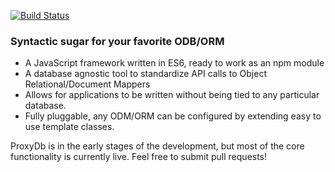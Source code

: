[![Build Status](https://travis-ci.org/sballan/proxyDB.svg?branch=master)](https://travis-ci.org/sballan/proxyDB)

### Syntactic sugar for your favorite ODB/ORM

- A JavaScript framework written in ES6, ready to work as an npm module
- A database agnostic tool to standardize API calls to Object Relational/Document Mappers
- Allows for applications to be written without being tied to any particular database.
- Fully pluggable, any ODM/ORM can be configured by extending easy to use template classes.

ProxyDb is in the early stages of the development, but most of the core functionality is currently live. Feel free to submit pull requests!